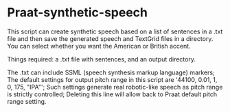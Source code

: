 # Praat-synthetic-speech
This script can create synthetic speech based on a list of sentences in a .txt file
and then save the generated speech and TextGrid files in a directory.
You can select whether you want the American or British accent.

Things required: a .txt file with sentences, and an output directory.

The .txt can include SSML (speech synthesis markup language) markers;
The default settings for output pitch range in this script are '44100, 0.01, 1, 0, 175, "IPA"';
Such settings generate real robotic-like speech as pitch range is strictly controlled;
Deleting this line will allow back to Praat default pitch range setting.
